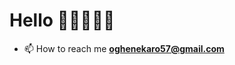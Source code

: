 <!-- <img width="100%" src="https://github.com/oghene-ella/oghene-ella/blob/master/Images/coverimg.svg" alt="cover" /> -->
<h1 align="left">Hello 👋🏾👩🏾‍💻</h1>
<!-- <h3 align="left">A Data Analyst.</h3> -->


<!-- - 🔭 I’m currently working on **Myself👨‍💻** -->

<!-- - 👨‍💻 All of my projects are available at [https://github.com/oghene-ella](https://github.com/oghene-ella) -->

- 📫 How to reach me **oghenekaro57@gmail.com**
<!-- 
<h3 align="left">Languages and Tools.</h3>
<ol>
<li>Python, JavaScript</li>
<li>NumPy, Pandas, Seaborn, SQL, Power Bi</li>
<li>Git, Github and Figma</li>

</ol> -->

<!-- <h3 align="left">Connect with me:</h3> -->
<!-- <p align="left">
<a href="https://twitter.com/_ellahhh__" target="blank"><img align="center" src="https://raw.githubusercontent.com/rahuldkjain/github-profile-readme-generator/master/src/images/icons/Social/twitter.svg" alt="_ellahhh__" height="30" width="40" /></a>
<a href="https://kaggle.com/ellahhh" target="blank"><img align="center" src="https://raw.githubusercontent.com/rahuldkjain/github-profile-readme-generator/master/src/images/icons/Social/kaggle.svg" alt="ellahhh" height="30" width="40" /></a>
<a href="https://dribbble.com/\ellyyo" target="blank"><img align="center" src="https://raw.githubusercontent.com/rahuldkjain/github-profile-readme-generator/master/src/images/icons/Social/dribbble.svg" alt="\ellyyo" height="30" width="40" /></a>
</p> -->
<!-- 
<h3 align="left">Languages and Tools:</h3>
<p align="left"> <a href="https://git-scm.com/" target="_blank" rel="noreferrer"> <img src="https://www.vectorlogo.zone/logos/git-scm/git-scm-icon.svg" alt="git" width="40" height="40"/> </a> <a href="https://www.python.org" target="_blank" rel="noreferrer"> <img src="https://raw.githubusercontent.com/devicons/devicon/master/icons/python/python-original.svg" alt="python" width="40" height="40"/> </a> </p> -->
<!-- 
<p>&nbsp;<img align="center" src="https://github-readme-stats.vercel.app/api?username=oghene-ella&show_icons=true&locale=en" alt="oghene-ella" /></p> -->

<!-- <p><img align="center" src="https://github-readme-streak-stats.herokuapp.com/?user=oghene-ella&" alt="oghene-ella" /></p> -->


